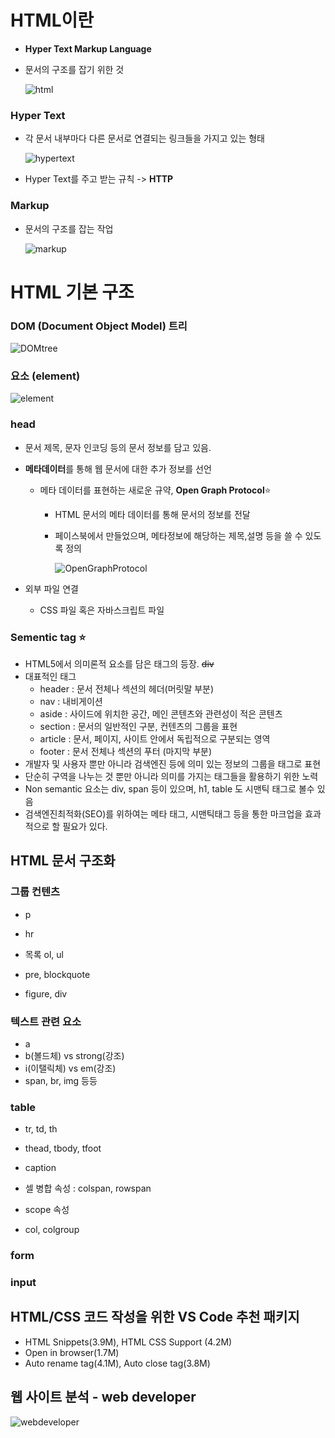 # HTML이란

- **Hyper Text Markup Language**
- 문서의 구조를 잡기 위한 것

  ![html](../HTML/html.JPG)




### Hyper Text

- 각 문서 내부마다 다른 문서로 연결되는 링크들을 가지고 있는 형태

  ![hypertext](../HTML/hypertext.JPG)



- Hyper Text를 주고 받는 규칙 -> **HTTP**



### Markup

- 문서의 구조를 잡는 작업

  ![markup](../HTML/markup.JPG)





# HTML 기본 구조



### DOM (Document Object Model) 트리

![DOMtree](../HTML/DOMtree.JPG)



### 요소 (element)

![element](../HTML/element.JPG)





### head

- 문서 제목, 문자 인코딩 등의 문서 정보를 담고 있음.
- **메타데이터**를 통해 웹 문서에 대한 추가 정보를 선언
  - 메타 데이터를 표현하는 새로운 규약, **Open Graph Protocol**:star:
    - HTML 문서의 메타 데이터를 통해 문서의 정보를 전달
    - 페이스북에서 만들었으며, 메타정보에 해당하는 제목,설명 등을 쓸 수 있도록 정의
    
      ![OpenGraphProtocol](../HTML/OpenGraphProtocol.JPG)
- 외부 파일 연결
  
  - CSS 파일 혹은 자바스크립트 파일



### Sementic tag :star:

- HTML5에서 의미론적 요소를 담은 태그의 등장. ~~div~~
- 대표적인 태그
  - header : 문서 전체나 섹션의 헤더(머릿말 부분)
  - nav : 내비게이션
  - aside : 사이드에 위치한 공간, 메인 콘텐츠와 관련성이 적은 콘텐츠
  - section : 문서의 일반적인 구분, 컨텐츠의 그룹을 표현
  - article : 문서, 페이지, 사이트 안에서 독립적으로 구분되는 영역
  - footer : 문서 전체나 섹션의 푸터 (마지막 부분)
- 개발자 및 사용자 뿐만 아니라 검색엔진 등에 의미 있는 정보의 그룹을 태그로 표현
- 단순히 구역을 나누는 것 뿐만 아니라 의미를 가지는 태그들을 활용하기 위한 노력
- Non semantic 요소는 div, span 등이 있으며, h1, table 도 시맨틱 태그로 볼수 있음
- 검색엔진최적화(SEO)를 위하여는 메타 태그, 시맨틱태그 등을 통한 마크업을 효과적으로 할 필요가 있다.





## HTML 문서 구조화



### 그룹 컨텐츠

- p
- hr
- 목록 ol, ul
- pre, blockquote

- figure, div



### 텍스트 관련 요소

- a
- b(볼드체) vs strong(강조)
- i(이탤릭체) vs em(강조)
- span, br, img 등등



### table

- tr, td, th
- thead, tbody, tfoot
- caption
- 셀 병합 속성 : colspan, rowspan

- scope 속성
- col, colgroup



### form



### input





## HTML/CSS 코드 작성을 위한 VS Code 추천 패키지

- HTML Snippets(3.9M), HTML CSS Support (4.2M)
- Open in browser(1.7M)
- Auto rename tag(4.1M), Auto close tag(3.8M)



 ## 웹 사이트 분석 - web developer

![webdeveloper](../HTML/webdeveloper.JPG)
